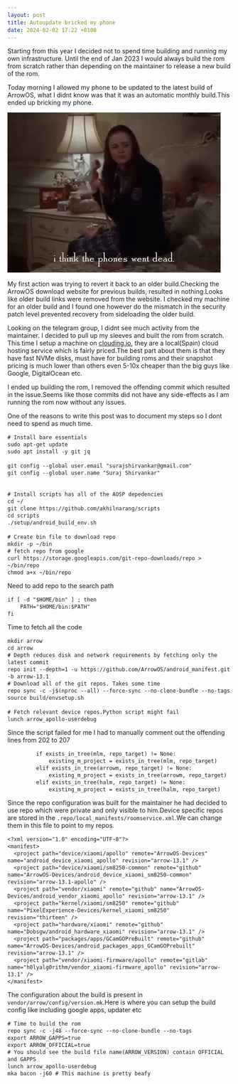 ```yaml
---
layout: post
title: Autoupdate bricked my phone
date: 2024-02-02 17:22 +0100
---
```

Starting from this year I decided not to spend time building and running my own infrastructure.
Until the end of Jan 2023 I would always build the rom from scratch rather than depending on the maintainer to release a new build of the rom.

Today morning I allowed my phone to be updated to the latest build of ArrowOS, what I didnt know was that it was an automatic monthly build.This ended up bricking my phone.

![My phone is dead](/wp-contents/uploads/2024/02/phone_dead.gif)

My first action was trying to revert it back to an older build.Checking the ArrowOS download website for previous builds, resulted in nothing.Looks like older build links were removed from the website. I checked my machine for an older build and I found one however do the mismatch in the security patch level prevented recovery from sideloading the older build.

Looking on the telegram group, I didnt see much activity from the maintainer. I decided to pull up my sleeves and built the rom from scratch.
This time I setup a machine on [clouding.io](https://clouding.io), they are a local(Spain) cloud hosting service which is fairly priced.The best part about them is that they have fast NVMe disks, must have for building roms and their snapshot pricing is much lower than others even 5-10x cheaper than the big guys like Google, DigitalOcean etc.

I ended up building the rom, I removed the offending commit which resulted in the issue.Seems like those commits did not have any side-effects as I am running the rom now without any issues.

One of the reasons to write this post was to document my steps so I dont need to spend as much time.
```
# Install bare essentials
sudo apt-get update
sudo apt install -y git jq

git config --global user.email "surajshirvankar@gmail.com"
git config --global user.name "Suraj Shirvankar"


# Install scripts has all of the AOSP depedencies
cd ~/
git clone https://github.com/akhilnarang/scripts
cd scripts
./setup/android_build_env.sh

# Create bin file to download repo
mkdir -p ~/bin
# fetch repo from google
curl https://storage.googleapis.com/git-repo-downloads/repo > ~/bin/repo
chmod a+x ~/bin/repo
```
Need to add repo to the search path
```
if [ -d "$HOME/bin" ] ; then
    PATH="$HOME/bin:$PATH"
fi
```
Time to fetch all the code
```
mkdir arrow
cd arrow
# Depth reduces disk and network requirements by fetching only the latest commit
repo init --depth=1 -u https://github.com/ArrowOS/android_manifest.git -b arrow-13.1
# Download all of the git repos. Takes some time
repo sync -c -j$(nproc --all) --force-sync --no-clone-bundle --no-tags
source build/envsetup.sh

# Fetch relevant device repos.Python script might fail
lunch arrow_apollo-userdebug
```
Since the script failed for me I had to manually comment out the offending lines from 202 to 207
```
         if exists_in_tree(mlm, repo_target) != None:
             existing_m_project = exists_in_tree(mlm, repo_target)
         elif exists_in_tree(arrowm, repo_target) != None:
             existing_m_project = exists_in_tree(arrowm, repo_target)
         elif exists_in_tree(halm, repo_target) != None:
             existing_m_project = exists_in_tree(halm, repo_target)
```

Since the repo configuration was built for the maintainer he had decided to use repo which were private and only visible to him.Device specific repos are stored in the `.repo/local_manifests/roomservice.xml`.We can change them in this file to point to my repos.

```
<?xml version="1.0" encoding="UTF-8"?>
<manifest>
  <project path="device/xiaomi/apollo" remote="ArrowOS-Devices" name="android_device_xiaomi_apollo" revision="arrow-13.1" />
  <project path="device/xiaomi/sm8250-common" remote="github" name="ArrowOS-Devices/android_device_xiaomi_sm8250-common" revision="arrow-13.1-apollo" />
  <project path="vendor/xiaomi" remote="github" name="ArrowOS-Devices/android_vendor_xiaomi_apollo" revision="arrow-13.1" />
  <project path="kernel/xiaomi/sm8250" remote="github" name="PixelExperience-Devices/kernel_xiaomi_sm8250" revision="thirteen" />
  <project path="hardware/xiaomi" remote="github" name="Dobsgw/android_hardware_xiaomi" revision="arrow-13.1" />
  <project path="packages/apps/GCamGOPreBuilt" remote="github" name="ArrowOS-Devices/android_packages_apps_GCamGOPrebuilt" revision="arrow-13.1" />
  <project path="vendor/xiaomi-firmware/apollo" remote="gitlab" name="h0lyalg0rithm/vendor_xiaomi-firmware_apollo" revision="arrow-13.1" />
</manifest>

```
The configuration about the build is present in `vendor/arrow/config/version.mk`.Here is where you can setup the build config like including google apps, updater etc
```
# Time to build the rom
repo sync -c -j48 --force-sync --no-clone-bundle --no-tags
export ARROW_GAPPS=true
export ARROW_OFFICIAL=true
# You should see the build file name(ARROW_VERSION) contain OFFICIAL and GAPPS
lunch arrow_apollo-userdebug
mka bacon -j60 # This machine is pretty beafy
```
